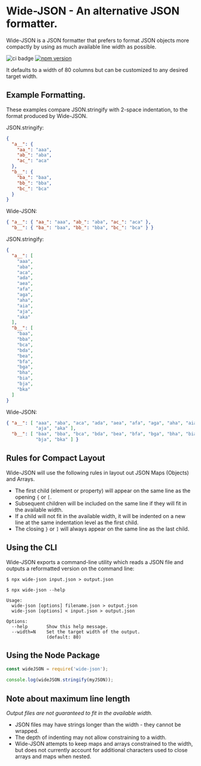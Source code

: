 # Wide-JSON - An alternative JSON formatter.

Wide-JSON is a JSON formatter that prefers to format JSON
objects more compactly by using as much available line width
as possible.

![ci badge](https://github.com/mckoss/wide-json/actions/workflows/node.js.yml/badge.svg)
[![npm version](https://badge.fury.io/js/wide-json.svg)](https://badge.fury.io/js/wide-json)

It defaults to a width of 80 columns but can be customized to any
desired target width.

## Example Formatting.

These examples compare JSON.stringify with 2-space indentation, to the
format produced by Wide-JSON.

JSON.stringify:

```json
{
  "a__": {
    "aa_": "aaa",
    "ab_": "aba",
    "ac_": "aca"
  },
  "b__": {
    "ba_": "baa",
    "bb_": "bba",
    "bc_": "bca"
  }
}
```

Wide-JSON:

```json
{ "a__": { "aa_": "aaa", "ab_": "aba", "ac_": "aca" },
  "b__": { "ba_": "baa", "bb_": "bba", "bc_": "bca" } }
```

JSON.stringify:

```json
{
  "a__": [
    "aaa",
    "aba",
    "aca",
    "ada",
    "aea",
    "afa",
    "aga",
    "aha",
    "aia",
    "aja",
    "aka"
  ],
  "b__": [
    "baa",
    "bba",
    "bca",
    "bda",
    "bea",
    "bfa",
    "bga",
    "bha",
    "bia",
    "bja",
    "bka"
  ]
}
```

Wide-JSON:

```json
{ "a__": [ "aaa", "aba", "aca", "ada", "aea", "afa", "aga", "aha", "aia",
           "aja", "aka" ],
  "b__": [ "baa", "bba", "bca", "bda", "bea", "bfa", "bga", "bha", "bia",
           "bja", "bka" ] }
```

## Rules for Compact Layout

Wide-JSON will use the following rules in layout out JSON
Maps (Objects) and Arrays.

- The first child (element or property) will appear
  on the same line as the opening `{` or `[`.
- Subsequent children will be included on the same line
  if they will fit in the available width.
- If a child will not fit in the available width, it will be
  indented on a new line at the same indentation level as
  the first child.
- The closing `}` or `]` will always appear on the same
  line as the last child.

## Using the CLI

Wide-JSON exports a command-line utility which reads
a JSON file and outputs a reformatted version on the
command line:

```
$ npx wide-json input.json > output.json

$ npx wide-json --help

Usage:
  wide-json [options] filename.json > output.json
  wide-json [options] < input.json > output.json

Options:
  --help       Show this help message.
  --width=N    Set the target width of the output.
               (default: 80)
```

## Using the Node Package

```js
const wideJSON = require('wide-json');

console.log(wideJSON.stringify(myJSON));
```

## Note about maximum line length

*Output files are not guaranteed to fit in the available width.*

- JSON files may have strings longer than the width - they cannot be wrapped.
- The depth of indenting may not allow constraining to a width.
- Wide-JSON attempts to keep maps and arrays constrained to the width,
  but does not currently account for additional characters used to close
  arrays and maps when nested.
